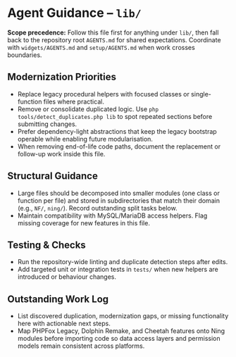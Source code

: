 # Agent Guidance – `lib/`

**Scope precedence:** Follow this file first for anything under `lib/`, then fall back to the
repository root `AGENTS.md` for shared expectations. Coordinate with `widgets/AGENTS.md` and
`setup/AGENTS.md` when work crosses boundaries.

## Modernization Priorities
- Replace legacy procedural helpers with focused classes or single-function files where practical.
- Remove or consolidate duplicated logic. Use `php tools/detect_duplicates.php lib` to spot repeated
  sections before submitting changes.
- Prefer dependency-light abstractions that keep the legacy bootstrap operable while enabling future
  modularisation.
- When removing end-of-life code paths, document the replacement or follow-up work inside this file.

## Structural Guidance
- Large files should be decomposed into smaller modules (one class or function per file) and stored
  in subdirectories that match their domain (e.g., `NF/`, `ning/`). Record outstanding split tasks
  below.
- Maintain compatibility with MySQL/MariaDB access helpers. Flag missing coverage for new features
  in this file.

## Testing & Checks
- Run the repository-wide linting and duplicate detection steps after edits.
- Add targeted unit or integration tests in `tests/` when new helpers are introduced or behaviour
  changes.

## Outstanding Work Log
- List discovered duplication, modernization gaps, or missing functionality here with actionable
  next steps.
- Map PHPFox Legacy, Dolphin Remake, and Cheetah features onto Ning modules before importing code so
  data access layers and permission models remain consistent across platforms.
